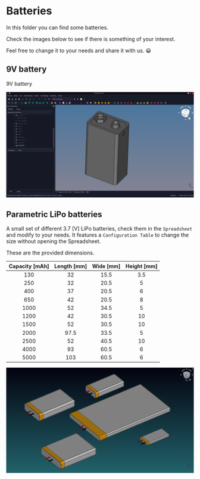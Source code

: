 # Batteries

In this folder you can find some batteries.

Check the images below to see if there is something of your interest.

Feel free to change it to your needs and share it with us. 😀

## 9V battery

9V battery

![9V battery](9V_batt.png)


## Parametric LiPo batteries

A small set of different 3.7 [V] LiPo batteries, check them in the `Spreadsheet` and modify to your needs. It features a `Configuration Table`  to change the size without opening the Spreadsheet.

These are the provided dimensions.

| Capacity [mAh] | Length [mm] | Wide  [mm] | Height  [mm] |
| :------------: | :---------: | :--------: | :----------: |
|      130       |     32      |    15.5    |     3.5      |
|      250       |     32      |    20.5    |      5       |
|      400       |     37      |    20.5    |      6       |
|      650       |     42      |    20.5    |      8       |
|      1000      |     52      |    34.5    |      5       |
|      1200      |     42      |    30.5    |      10      |
|      1500      |     52      |    30.5    |      10      |
|      2000      |    97.5     |    33.5    |      5       |
|      2500      |     52      |    40.5    |      10      |
|      4000      |     93      |    60.5    |      6       |
|      5000      |     103     |    60.5    |      6       |

![Parametric LiPo](Parametric_LiPo_battery.png)
